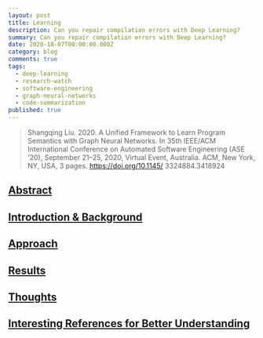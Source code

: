 ```yaml
---
layout: post
title: Learning 
description: Can you repair compilation errors with Deep Learning?
summary: Can you repair compilation errors with Deep Learning?
date: 2020-10-07T00:00:00.000Z
category: blog
comments: true
tags:
  - deep-learning
  - research-watch
  - software-engineering
  - graph-neural-networks
  - code-summarization
published: true
---
```


> Shangqing Liu. 2020. A Unified Framework to Learn Program Semantics with Graph Neural Networks. In 35th IEEE/ACM International Conference on Automated Software Engineering (ASE ’20), September 21–25, 2020, Virtual Event, Australia. ACM, New York, NY, USA, 3 pages. https://doi.org/10.1145/ 3324884.3418924


## [Abstract](#abstract)

## [Introduction & Background](#intro)

## [Approach](#approach)

## [Results](#results)

## [Thoughts](#thoughts)

## [Interesting References for Better Understanding](#references)
